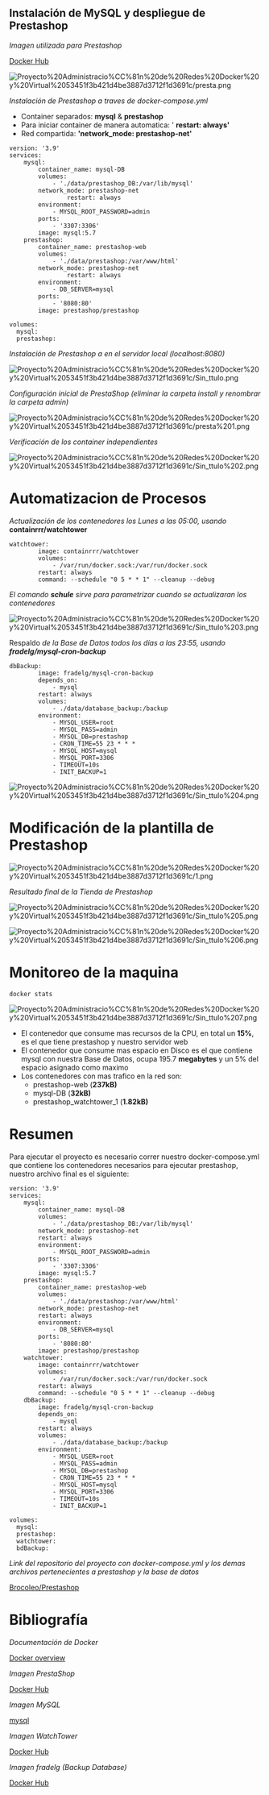 ## Instalación de MySQL y despliegue de Prestashop

*Imagen utilizada para Prestashop* 

[Docker Hub](https://hub.docker.com/r/prestashop/prestashop)

![Proyecto%20Administracio%CC%81n%20de%20Redes%20Docker%20y%20Virtual%2053451f3b421d4be3887d3712f1d3691c/presta.png](https://github.com/Brocoleo/Prestashop/blob/main/PrestaShop/ImagesGit/presta.png)

*Instalación de Prestashop a traves de docker-compose.yml*

- Container separados:  **mysql**  & **prestashop**
- Para iniciar container de manera automatica:  ' **restart: always'**
- Red compartida:  **'network_mode: prestashop-net'**

```docker
version: '3.9'
services:
    mysql:
        container_name: mysql-DB
        volumes:
            - './data/prestashop_DB:/var/lib/mysql'
        network_mode: prestashop-net
				restart: always
        environment:
            - MYSQL_ROOT_PASSWORD=admin
        ports:
            - '3307:3306'
        image: mysql:5.7
    prestashop:
        container_name: prestashop-web
        volumes:
            - './data/prestashop:/var/www/html'
        network_mode: prestashop-net
				restart: always
        environment:
            - DB_SERVER=mysql
        ports:
            - '8080:80'
        image: prestashop/prestashop

volumes:
  mysql: 
  prestashop:
```

*Instalación de Prestashop a en el servidor local (localhost:8080)*

![Proyecto%20Administracio%CC%81n%20de%20Redes%20Docker%20y%20Virtual%2053451f3b421d4be3887d3712f1d3691c/Sin_ttulo.png](https://github.com/Brocoleo/Prestashop/blob/main/PrestaShop/ImagesGit/Sin_ttulo.png)

*Configuración inicial de PrestaShop (eliminar la carpeta install y renombrar la carpeta admin)*

![Proyecto%20Administracio%CC%81n%20de%20Redes%20Docker%20y%20Virtual%2053451f3b421d4be3887d3712f1d3691c/presta%201.png](https://github.com/Brocoleo/Prestashop/blob/main/PrestaShop/ImagesGit/presta%201.png)


*Verificación de los container independientes*

![Proyecto%20Administracio%CC%81n%20de%20Redes%20Docker%20y%20Virtual%2053451f3b421d4be3887d3712f1d3691c/Sin_ttulo%202.png](https://github.com/Brocoleo/Prestashop/blob/main/PrestaShop/ImagesGit/Sin_ttulo%202.png)

# Automatizacion de Procesos

*Actualización de los contenedores los Lunes a las 05:00, usando* **containrrr/watchtower**

```docker
watchtower:
        image: containrrr/watchtower
        volumes:
            - /var/run/docker.sock:/var/run/docker.sock
        restart: always
        command: --schedule "0 5 * * 1" --cleanup --debug
```

*El comando **schule** sirve para parametrizar cuando se actualizaran los contenedores*

![Proyecto%20Administracio%CC%81n%20de%20Redes%20Docker%20y%20Virtual%2053451f3b421d4be3887d3712f1d3691c/Sin_ttulo%203.png](https://github.com/Brocoleo/Prestashop/blob/main/PrestaShop/ImagesGit/Sin_ttulo%203.png)

Respaldo *de la Base de Datos todos los días a las 23:55, usando **fradelg/mysql-cron-backup***

```docker
dbBackup:
        image: fradelg/mysql-cron-backup
        depends_on:
            - mysql
        restart: always
        volumes:
            - ./data/database_backup:/backup
        environment:
            - MYSQL_USER=root
            - MYSQL_PASS=admin
            - MYSQL_DB=prestashop
            - CRON_TIME=55 23 * * *
            - MYSQL_HOST=mysql
            - MYSQL_PORT=3306
            - TIMEOUT=10s
            - INIT_BACKUP=1
```

![Proyecto%20Administracio%CC%81n%20de%20Redes%20Docker%20y%20Virtual%2053451f3b421d4be3887d3712f1d3691c/Sin_ttulo%204.png](https://github.com/Brocoleo/Prestashop/blob/main/PrestaShop/ImagesGit/Sin_ttulo%204.png)

# Modificación de la plantilla de Prestashop

![Proyecto%20Administracio%CC%81n%20de%20Redes%20Docker%20y%20Virtual%2053451f3b421d4be3887d3712f1d3691c/1.png](Proyecto%20Administracio%CC%81n%20de%20Redes%20Docker%20y%20Virtual%2053451f3b421d4be3887d3712f1d3691c/1.png)

*Resultado final de la Tienda de Prestashop*

![Proyecto%20Administracio%CC%81n%20de%20Redes%20Docker%20y%20Virtual%2053451f3b421d4be3887d3712f1d3691c/Sin_ttulo%205.png](https://github.com/Brocoleo/Prestashop/blob/main/PrestaShop/ImagesGit/Sin_ttulo%205.png)

![Proyecto%20Administracio%CC%81n%20de%20Redes%20Docker%20y%20Virtual%2053451f3b421d4be3887d3712f1d3691c/Sin_ttulo%206.png](https://github.com/Brocoleo/Prestashop/blob/main/PrestaShop/ImagesGit/Sin_ttulo%206.png)

# Monitoreo de la maquina

```docker
docker stats
```

![Proyecto%20Administracio%CC%81n%20de%20Redes%20Docker%20y%20Virtual%2053451f3b421d4be3887d3712f1d3691c/Sin_ttulo%207.png](https://github.com/Brocoleo/Prestashop/blob/main/PrestaShop/ImagesGit/Sin_ttulo%207.png)

- El contenedor que consume mas recursos de la CPU, en total un **15%**, es el que tiene prestashop y nuestro servidor web
- El contenedor que consume mas espacio en Disco es el que contiene mysql con nuestra Base de Datos, ocupa 195.7 **megabytes** y un 5% del espacio asignado como maximo
- Los contenedores con mas trafico en la red son:
    - prestashop-web (**237kB)**
    - mysql-DB (**32kB)**
    - prestashop_watchtower_1 (**1.82kB)**

# Resumen

Para ejecutar el proyecto es necesario correr nuestro docker-compose.yml que contiene los contenedores necesarios para ejecutar prestashop, nuestro archivo final es el siguiente:

```docker
version: '3.9'
services:
    mysql:
        container_name: mysql-DB
        volumes:
            - './data/prestashop_DB:/var/lib/mysql'
        network_mode: prestashop-net
        restart: always
        environment:
            - MYSQL_ROOT_PASSWORD=admin
        ports:
            - '3307:3306'
        image: mysql:5.7
    prestashop:
        container_name: prestashop-web
        volumes:
            - './data/prestashop:/var/www/html'
        network_mode: prestashop-net
        restart: always
        environment:
            - DB_SERVER=mysql
        ports:
            - '8080:80'
        image: prestashop/prestashop
    watchtower:
        image: containrrr/watchtower
        volumes:
            - /var/run/docker.sock:/var/run/docker.sock
        restart: always
        command: --schedule "0 5 * * 1" --cleanup --debug
    dbBackup:
        image: fradelg/mysql-cron-backup
        depends_on:
            - mysql
        restart: always
        volumes:
            - ./data/database_backup:/backup
        environment:
            - MYSQL_USER=root
            - MYSQL_PASS=admin
            - MYSQL_DB=prestashop
            - CRON_TIME=55 23 * * *
            - MYSQL_HOST=mysql
            - MYSQL_PORT=3306
            - TIMEOUT=10s
            - INIT_BACKUP=1

volumes:
  mysql: 
  prestashop: 
  watchtower:
  bdBackup:
```

*Link del repositorio del proyecto con docker-compose.yml y los demas archivos pertenecientes a prestashop y la base de datos*

[Brocoleo/Prestashop](https://github.com/Brocoleo/Prestashop.git)

# Bibliografía

*Documentación de Docker*

[Docker overview](https://docs.docker.com/get-started/overview/)

*Imagen PrestaShop*

[Docker Hub](https://hub.docker.com/r/prestashop/prestashop)

*Imagen MySQL*

[mysql](https://hub.docker.com/_/mysql)

*Imagen WatchTower*

[Docker Hub](https://hub.docker.com/r/containrrr/watchtower)

*Imagen fradelg (Backup Database)*

[Docker Hub](https://hub.docker.com/r/fradelg/mysql-cron-backup)
